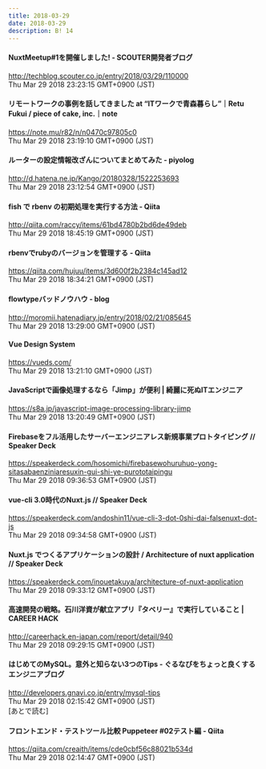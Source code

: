 ```yaml
---
title: 2018-03-29
date: 2018-03-29
description: B! 14
---
```


#### NuxtMeetup#1を開催しました! - SCOUTER開発者ブログ
http://techblog.scouter.co.jp/entry/2018/03/29/110000<br>
Thu Mar 29 2018 23:23:15 GMT+0900 (JST)<br>


#### リモートワークの事例を話してきました at “ITワークで青森暮らし”｜Retu Fukui / piece of cake, inc.｜note
https://note.mu/r82/n/n0470c97805c0<br>
Thu Mar 29 2018 23:19:10 GMT+0900 (JST)<br>


####  ルーターの設定情報改ざんについてまとめてみた - piyolog
http://d.hatena.ne.jp/Kango/20180328/1522253693<br>
Thu Mar 29 2018 23:12:54 GMT+0900 (JST)<br>


#### fish で rbenv の初期処理を実行する方法 - Qiita
http://qiita.com/raccy/items/61bd4780b2bd6de49deb<br>
Thu Mar 29 2018 18:45:19 GMT+0900 (JST)<br>


#### rbenvでrubyのバージョンを管理する - Qiita
https://qiita.com/hujuu/items/3d600f2b2384c145ad12<br>
Thu Mar 29 2018 18:34:21 GMT+0900 (JST)<br>


#### flowtypeバッドノウハウ - blog
http://moromii.hatenadiary.jp/entry/2018/02/21/085645<br>
Thu Mar 29 2018 13:29:00 GMT+0900 (JST)<br>


#### Vue Design System
https://vueds.com/<br>
Thu Mar 29 2018 13:21:10 GMT+0900 (JST)<br>


#### JavaScriptで画像処理するなら「Jimp」が便利 | 綺麗に死ぬITエンジニア
https://s8a.jp/javascript-image-processing-library-jimp<br>
Thu Mar 29 2018 13:20:49 GMT+0900 (JST)<br>


#### Firebaseをフル活用したサーバーエンジニアレス新規事業プロトタイピング // Speaker Deck
https://speakerdeck.com/hosomichi/firebasewohuruhuo-yong-sitasabaenziniaresuxin-gui-shi-ye-purototaipingu<br>
Thu Mar 29 2018 09:36:53 GMT+0900 (JST)<br>


#### vue-cli 3.0時代のNuxt.js // Speaker Deck
https://speakerdeck.com/andoshin11/vue-cli-3-dot-0shi-dai-falsenuxt-dot-js<br>
Thu Mar 29 2018 09:34:58 GMT+0900 (JST)<br>


#### Nuxt.js でつくるアプリケーションの設計 / Architecture of nuxt application // Speaker Deck
https://speakerdeck.com/inouetakuya/architecture-of-nuxt-application<br>
Thu Mar 29 2018 09:33:12 GMT+0900 (JST)<br>


#### 高速開発の戦略。石川洋資が献立アプリ『タベリー』で実行していること | CAREER HACK
http://careerhack.en-japan.com/report/detail/940<br>
Thu Mar 29 2018 09:29:15 GMT+0900 (JST)<br>


#### はじめてのMySQL。意外と知らない3つのTips - ぐるなびをちょっと良くするエンジニアブログ
http://developers.gnavi.co.jp/entry/mysql-tips<br>
Thu Mar 29 2018 02:15:42 GMT+0900 (JST)<br>
[あとで読む]


#### フロントエンド・テストツール比較 Puppeteer #02テスト編 - Qiita
https://qiita.com/creaith/items/cde0cbf56c88021b534d<br>
Thu Mar 29 2018 02:14:47 GMT+0900 (JST)<br>


